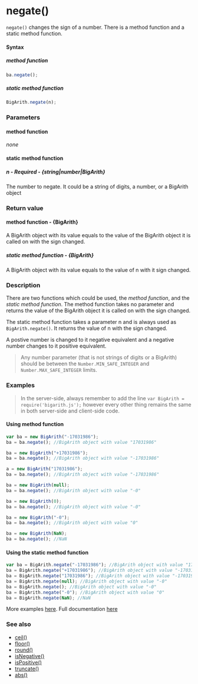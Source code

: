 # negate()
`negate()` changes the sign of a number. There is a method function and a static method function.

#### Syntax
##### method function
```javascript
ba.negate();
```

##### static method function
```javascript
BigArith.negate(n);
```

### Parameters
#### method function
*none*

#### static method function
##### n - Required - {string|number|BigArith}
The number to negate. It could be a string of digits, a number, or a BigArith object
	
### Return value
#### method function - {BigArith}
A BigArith object with its value equals to the value of the BigArith object it is called on with the sign changed.

##### static method function - {BigArith}
A BigArith object with its value equals to the value of n with it sign changed. 

### Description
There are two functions which could be used, the *method function*, and the *static method function*. The method function takes no parameter and returns the value of the BigArith object it is called on with the sign changed.

The static method function takes a parameter n and is always used as <code>BigArith.negate()</code>. It returns the value of n with the sign changed. 

A postive number is changed to it negative equivalent and a negative number changes to it positive equivalent.

> Any number parameter (that is not strings of digits or a BigArith) should be between the <code>Number.MIN_SAFE_INTEGER</code> and <code>Number.MAX_SAFE_INTEGER</code> limits.

### Examples
> In the server-side, always remember to add the line `var BigArith = require('bigarith.js');` however every other thing remains the same in both server-side and client-side code.

#### Using method function
```javascript
var ba = new BigArith("-17031986");
ba = ba.negate(); //BigArith object with value "17031986"

ba = new BigArith("+17031986");
ba = ba.negate(); //BigArith object with value "-17031986"

a = new BigArith("17031986");
ba = ba.negate(); //BigArith object with value "-17031986"

ba = new BigArith(null);
ba = ba.negate(); //BigArith object with value "-0"

ba = new BigArith(0);
ba = ba.negate(); //BigArith object with value "-0"

ba = new BigArith("-0");
ba = ba.negate(); //BigArith object with value "0"

ba = new BigArith(NaN);
ba = ba.negate(); //NaN
```

#### Using the static method function
```javascript
var ba = BigArith.negate("-17031986"); //BigArith object with value "17031986"
ba = BigArith.negate("+17031986"); //BigArith object with value "-17031986"
ba = BigArith.negate("17031986"); //BigArith object with value "-17031986"
ba = BigArith.negate(null); //BigArith object with value "-0"
ba = BigArith.negate(); //BigArith object with value "-0"
ba = BigArith.negate("-0"); //BigArith object with value "0"
ba = BigArith.negate(NaN); //NaN
```

More examples [here](https://github.com/osofem/BigArith.js/tree/master/examples/). Full documentation [here](https://github.com/osofem/BigArith.js/tree/master/documentation)

### See also
* [ceil()](https://osofem.github.io/BigArith.js/documentation/ceil.html)
* [floor()](https://osofem.github.io/BigArith.js/documentation/floor.html)
* [round()](https://osofem.github.io/BigArith.js/documentation/round.html)
* [isNegative()](https://osofem.github.io/BigArith.js/documentation/isnegative.html)
* [isPositive()](https://osofem.github.io/BigArith.js/documentation/ispositive.html)
* [truncate()](https://osofem.github.io/BigArith.js/documentation/truncate.html)
* [abs()](https://osofem.github.io/BigArith.js/documentation/abs.html)